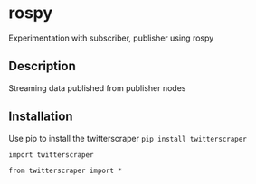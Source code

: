 # rospy
Experimentation with subscriber, publisher using rospy
## Description
Streaming data published from publisher nodes
## Installation 
Use pip to install the twitterscraper
`pip install twitterscraper` 

`import twitterscraper`

`from twitterscraper import *`

